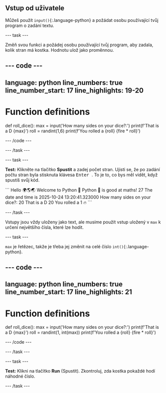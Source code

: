 ## Vstup od uživatele

Můžeš použít `input()`{:.language-python} a požádat osobu používající tvůj program o zadání textu.

--- task ---

Změň svou funkci a požádej osobu používající tvůj program, aby zadala, kolik stran má kostka. Hodnotu ulož jako proměnnou.

--- code ---
---
language: python line_numbers: true line_number_start: 17
line_highlights: 19-20
---
# Function definitions
def roll_dice(): max = input('How many sides on your dice?:') print(f'That is a D {max}') roll = randint(1,6) print(f'You rolled a {roll} {fire * roll}')

--- /code ---

--- /task ---

--- task ---

**Test:** Klikněte na tlačítko **Spustit** a zadej počet stran. Ujisti se, že po zadání počtu stran byla stisknuta klávesa <kbd> Enter </kbd>. To je to, co bys měl vidět, když spustíš svůj kód.

<div class="c-project-output">
```
Hello 🌍🌎🌏
Welcome to Python 🐍
Python 🐍 is good at maths!
27
The date and time is 2025-10-24 13:20:41.323000
How many sides on your dice?:
20 
That is a D 20
You rolled a 1 🔥
```

--- /task ---

Vstupy jsou vždy uloženy jako text, ale musíme použít vstup uložený v `max` k určení největšího čísla, které lze hodit.

--- task ---

`max` je řetězec, takže je třeba jej změnit na celé číslo `int()`{:.language-python}.


--- code ---
---
language: python line_numbers: true line_number_start: 17
line_highlights: 21
---
# Function definitions
def roll_dice(): max = input('How many sides on your dice?:') print(f'That is a D {max}') roll = randint(1, int(max)) print(f'You rolled a {roll} {fire * roll}')

--- /code ---

--- /task ---

--- task ---

**Test:** Klikni na tlačítko **Run** (Spustit). Zkontroluj, zda kostka pokaždé hodí náhodné číslo.

--- /task ---

